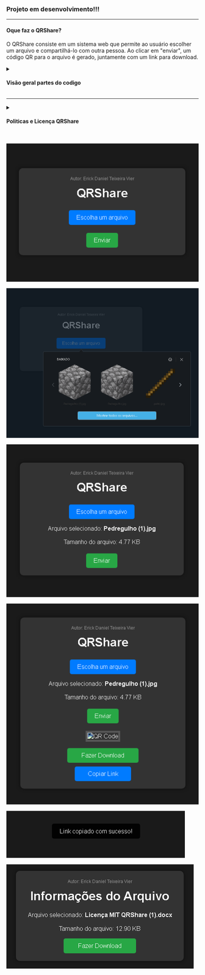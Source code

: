 ### Projeto em desenvolvimento!!!

<hr>

#### Oque faz o QRShare?

O QRShare consiste em um sistema web que permite ao usuário escolher um arquivo e compartilhá-lo com outra pessoa. Ao clicar em "enviar", um código QR para o arquivo é gerado, juntamente com um link para download.

<details>
  <summary><h4>Visão geral partes do codigo</h4></summary>
  <summary><strong><h4>HTML</h4></strong></summary>
  <p>O código HTML define duas páginas: uma página principal chamada "QRShare" e outra página chamada "Informações do Arquivo".</p>
  <summary><strong><h4>CSS</h4></strong></summary>
  <p>O CSS fornece estilos de formatação para a aparência da página, incluindo cores, fontes, tamanhos de botões e elementos, bem como a formatação de elementos de botão e contêineres.</p>
  <summary><strong><h4>JavaScript (script.js)</h4></strong></summary>
  <p><strong>displayFileName():</strong> Esta função é acionada quando um arquivo é selecionado por meio do elemento de entrada de arquivo (fileInput). Ela atualiza a exibição do nome do arquivo selecionado e do tamanho do arquivo.
    
<strong>formatFileSize(size):</strong> Esta função formata o tamanho do arquivo em bytes, kilobytes, megabytes ou gigabytes, dependendo do tamanho.

<strong>generateQRCode():</strong> Esta função é acionada quando o botão "Enviar" é clicado. Ela lê o arquivo selecionado, converte-o em dados base64 e gera um código QR para ele. Em seguida, armazena os dados do arquivo e o tamanho em localStorage e exibe o código QR, o link de download e o botão de cópia.

<strong>copyDownloadLink():</strong> Esta função é acionada quando o botão "Copiar Link" é clicado. Ela gera um link para a página de informações do arquivo com os detalhes do arquivo e copia esse link para a área de transferência. Em seguida, exibe uma mensagem de sucesso temporária.

<strong>downloadFile():</strong> Esta função é acionada quando o botão "Fazer Download" é clicado. Ela cria um blob a partir do arquivo selecionado e gera um URL de objeto para esse blob. Em seguida, define o atributo href do botão de download para apontar para esse URL, permitindo que o usuário faça o download do arquivo.</p>

<summary><strong><h4>JavaScript (na página "Informações do Arquivo")</h4></strong></summary>
<p>O código nesta página lê os parâmetros da URL para obter o nome do arquivo e o tamanho do arquivo. Em seguida, exibe essas informações na página e define o botão de download para baixar o arquivo com o nome correto quando clicado.
  
Em resumo, o código HTML, CSS e JavaScript fornecidos criam uma aplicação que permite ao usuário selecionar um arquivo, gerar um código QR para o arquivo, copiar o link para a página de informações do arquivo e fazer o download do arquivo com o nome correto. Cada parte do código desempenha um papel específico na funcionalidade da aplicação.</p>
  
</details>

<hr>

<details>
  <summary><h4>Politicas e Licença QRShare</h4></summary>
  <p>Clique no link abaixo para baixar o PDF de Política de Privacidade, e Licença MIT do QRShare.</p>
  <p><a href="https://github.com/ErickDaniel7/QRShare/blob/main/Licença%20MIT%20QRShare.pdf">Licença MIT</a></p>
  <p><a href="https://github.com/ErickDaniel7/QRShare/blob/main/Política%20de%20Privacidade%20do%20QRShare.pdf">Política de Privacidade</p>
</details>

<br>

![QRShare](https://github.com/ErickDaniel7/QRShare/blob/main/Imagens/QRShare.png)

![EscolherArquivo](https://github.com/ErickDaniel7/QRShare/blob/main/Imagens/EscolherArquivo.png)

![InformaçõesArquivo](https://github.com/ErickDaniel7/QRShare/blob/main/Imagens/InformaçõesArquivo.png)

![Qrcode&Download](https://github.com/ErickDaniel7/QRShare/blob/main/Imagens/Qrcode%26Download.png)

![Qrcode&Download](https://github.com/ErickDaniel7/QRShare/blob/main/Imagens/BoxLink.png)

![InformaçõesArquivoDownload](https://github.com/ErickDaniel7/QRShare/blob/main/Imagens/InformaçõesArquivoDownload.png)

